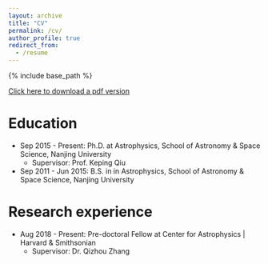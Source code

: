 ```yaml
---
layout: archive
title: "CV"
permalink: /cv/
author_profile: true
redirect_from:
  - /resume
---
```


{% include base_path %}

[Click here to download a pdf version](/files/Liu_Junhao_CV.pdf)

Education
======
* Sep 2015 - Present: Ph.D. at Astrophysics, School of Astronomy & Space Science, Nanjing University
  * Supervisor: Prof. Keping Qiu
* Sep 2011 - Jun 2015: B.S. in in Astrophysics, School of Astronomy & Space Science, Nanjing University

Research experience
======
* Aug 2018 - Present: Pre-doctoral Fellow at Center for Astrophysics \| Harvard \& Smithsonian
  * Supervisor: Dr. Qizhou Zhang

  
